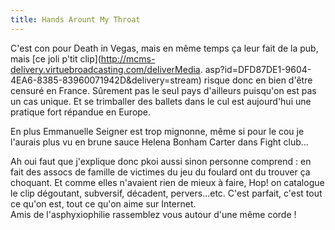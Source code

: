 ```yaml
---
title: Hands Arount My Throat
---
```


C'est con pour Death in Vegas, mais en même temps ça leur fait de la pub, mais
[ce joli p'tit clip](http://mcms-delivery.virtuebroadcasting.com/deliverMedia.
asp?id=DFD87DE1-9604-4EA6-8385-83960071942D&delivery=stream) risque donc en
bien d'être censuré en France. Sûrement pas le seul pays d'ailleurs puisqu'on
est pas un cas unique. Et se trimballer des ballets dans le cul est
aujourd'hui une pratique fort répandue en Europe.

En plus Emmanuelle Seigner est trop mignonne, même si pour le cou je l'aurais
plus vu en brune sauce Helena Bonham Carter dans Fight club...

Ah oui faut que j'explique donc pkoi aussi sinon personne comprend : en fait
des assocs de famille de victimes du jeu du foulard ont du trouver ça
choquant. Et comme elles n'avaient rien de mieux à faire, Hop! on catalogue le
clip dégoutant, subversif, décadent, pervers...etc. C'est parfait, c'est tout
ce qu'on est, tout ce qu'on aime sur Internet.  
Amis de l'asphyxiophilie rassemblez vous autour d'une même corde !

